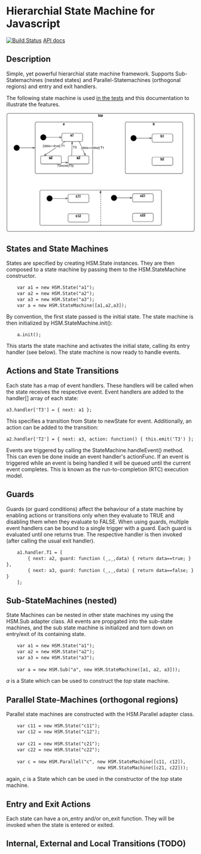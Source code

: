 # Hierarchial State Machine for Javascript

[![Build Status][BS img]][Build Status] [API docs](http://mask.github.io/hsm-js/HSM.html)

## Description

Simple, yet powerful hierarchial state machine framework. Supports Sub-Statemachines (nested states) and Parallel-Statemachines (orthogonal regions) and entry and exit handlers.  

The following state machine is used [in the tests](test/testAdvanced.js) and this documentation to illustrate the features.

![advanced state machine example](doc/advanced.png "advanced state machine example")

## States and State Machines

States are specified by creating HSM.State instances. They are then composed to a state machine by passing them to the HSM.StateMachine constructor.

        var a1 = new HSM.State("a1");
        var a2 = new HSM.State("a2");
        var a3 = new HSM.State("a3");
        var a = new HSM.StateMachine([a1,a2,a3]);

By convention, the first state passed is the initial state. The state machine is then initialized by HSM.StateMachine.init():

        a.init();

This starts the state machine and activates the initial state, calling its entry handler (see below). The state machine is now ready to 
handle events.


## Actions and State Transitions

Each state has a map of event handlers. These handlers will be called when the state receives the respective event.
Event handlers are added to the handler[] array of each state:

    a3.handler['T3'] = { next: a1 };

This specifies a transition from State to newState for event. Additionally, an action can be added to the transition:

    a2.handler['T2'] = { next: a3, action: function() { this.emit('T3') };

Events are triggered by calling the StateMachine.handleEvent() method. This can even be done inside an event handler's actionFunc.  If an event is 
triggered while an event is being handled it will be queued until the current event completes. This is known as the run-to-completion (RTC) execution model.  

## Guards 

Guards (or guard conditions) affect the behaviour of a state machine by enabling actions or transitions only when they evaluate to TRUE and disabling them when they evaluate to FALSE. 
When using guards, multiple event handlers can be bound to a single trigger with a guard. Each guard is evaluated until one returns true. The respective handler is then invoked (after calling
the usual exit handler).

        a1.handler.T1 = [
            { next: a2, guard: function (_,_,data) { return data==true; } },
            { next: a3, guard: function (_,_,data) { return data==false; } }
        ];

## Sub-StateMachines (nested)

State Machines can be nested in other state machines my using the HSM.Sub adapter class. All events are propgated into the sub-state machines, and the sub state 
machine is initialized and torn down on entry/exit of its containing state.

        var a1 = new HSM.State("a1");
        var a2 = new HSM.State("a2");
        var a3 = new HSM.State("a3");

        var a = new HSM.Sub("a", new HSM.StateMachine([a1, a2, a3]));

_a_ is a State which can be used to construct the _top_ state machine.

## Parallel State-Machines (orthogonal regions)

Parallel state machines are constructed with the HSM.Parallel adapter class.

        var c11 = new HSM.State("c11");
        var c12 = new HSM.State("c12");
    
        var c21 = new HSM.State("c21");
        var c22 = new HSM.State("c22");
        
        var c = new HSM.Parallel("c", new HSM.StateMachine([c11, c12]), 
                                      new HSM.StateMachine([c21, c22]));

again, _c_ is a State which can be used in the constructor of the _top_ state machine.

## Entry and Exit Actions

Each state can have a on\_entry and/or on\_exit function. They will be invoked when the state is entered or exited. 

## Internal, External and Local Transitions (TODO)

[Build Status]: https://travis-ci.org/Mask/hsm-js
[BS img]: https://travis-ci.org/Mask/hsm-js.png


